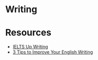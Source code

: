 Writing
====


Resources
====

* [IELTS Up Writing](http://ielts-up.com/exercises/ielts-writing-exercises.html)
* [3 Tips to Improve Your English Writing](https://www.youtube.com/watch?v=BNgFRQKcR3c)
